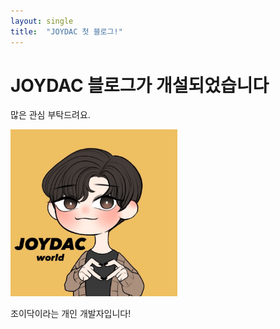```yaml
---
layout: single
title:  "JOYDAC 첫 블로그!"
---
```


# JOYDAC 블로그가 개설되었습니다

 많은 관심 부탁드려요.

<img src="../images/2023-02-17-first/JOYDAC.jpg" alt="JOYDAC" style="zoom:33%;" />

조이닥이라는 개인 개발자입니다!
